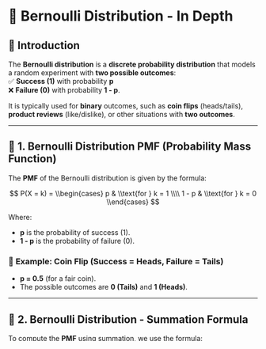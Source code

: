 # 🎲 **Bernoulli Distribution - In Depth**

## 🔹 **Introduction**

The **Bernoulli distribution** is a **discrete probability distribution** that models a random experiment with **two possible outcomes**:  
✅ **Success (1)** with probability **p**  
❌ **Failure (0)** with probability **1 - p**.

It is typically used for **binary** outcomes, such as **coin flips** (heads/tails), **product reviews** (like/dislike), or other situations with **two outcomes**.

---

## 🎯 **1. Bernoulli Distribution PMF (Probability Mass Function)**

The **PMF** of the Bernoulli distribution is given by the formula:

$$
P(X = k) =
\\begin{cases}
p & \\text{for } k = 1 \\\\
1 - p & \\text{for } k = 0
\\end{cases}
$$

Where:

- **p** is the probability of success (1).
- **1 - p** is the probability of failure (0).

### 📌 **Example: Coin Flip (Success = Heads, Failure = Tails)**

- **p = 0.5** (for a fair coin).
- The possible outcomes are **0 (Tails)** and **1 (Heads)**.

---

## 🎯 **2. Bernoulli Distribution - Summation Formula**

To compute the **PMF** using summation, we use the formula:

$$
P(X = k) = p^k (1 - p)^{(1-k)} \\quad \\text{for } k = 0, 1
$$

Where:

- \( k = 1 \) for success (1),
- \( k = 0 \) for failure (0).

This formula sums the probabilities for **k = 0 and k = 1**, and the total sum will always be **1**.

---

## 🎯 **3. Statistical Measures for Bernoulli Distribution**

### 📊 **Mean (Expected Value)**

The **mean** of a Bernoulli distribution is the probability of success:

$$
E[X] = p
$$

### 📊 **Variance**

The **variance** is calculated as:

$$
Var(X) = p(1 - p)
$$

### 📊 **Standard Deviation (Std)**

The **standard deviation** is the square root of the variance:

$$
\\text{Std}(X) = \\sqrt{p(1 - p)}
$$

### 📊 **Mode**

- The **mode** is the most frequent outcome.
- If **p > 0.5**, the mode is **1 (success)**.
- If **p < 0.5**, the mode is **0 (failure)**.
- If **p = 0.5**, both outcomes are equally likely.

### 📊 **Median**

- If **p = 0.5**, both **0** and **1** can be the median.
- Otherwise, the median is the value corresponding to **p**.

---

## 🎯 **4. Visualization Example with Python**

Below is the Python code using **NumPy** to generate a **Bernoulli distribution** and plot its **Probability Mass Function (PMF)**:

```python
import numpy as np

# Example dataset (binary values)
data = np.array([0, 1, 1, 0, 1, 1, 0, 0, 1, 1])

# Compute probability p (mean of the dataset)
p = np.mean(data)

# Compute statistical measures
mean = p
variance = p * (1 - p)
mode = 1 if p > 0.5 else 0
median = 1 if p > 0.5 else (0 if p < 0.5 else "0 or 1")

# Print results
print(f"Mean (Expected Value): {mean}")
print(f"Variance: {variance}")
print(f"Mode: {mode}")
print(f"Median: {median}")


```

# 🎯 **Summary Table for Bernoulli Distribution**

| Measure           | Formula                               | Description                      |
| ----------------- | ------------------------------------- | -------------------------------- |
| **Mean**          | \( E[X] = p \)                        | Probability of success (1)       |
| **Variance**      | \( Var(X) = p(1 - p) \)               | Variability of outcomes          |
| **Standard Dev.** | \( \text{Std}(X) = \sqrt{p(1 - p)} \) | Spread of data                   |
| **Mode**          | \( 1 \text{ or } 0 \)                 | The most frequent outcome        |
| **Median**        | \( 1 \text{ or } 0 \)                 | Middle value (for \( p = 0.5 \)) |

"""

# 🚀 Key Takeaways

- ✔ The Bernoulli distribution models binary outcomes.
- ✔ PMF gives the probability of each outcome.
- ✔ The mean is the probability of success.
- ✔ The variance and standard deviation measure the spread of the outcomes.
- ✔ The mode and median provide insight into the most likely and middle values.

🎯 Happy Learning! 🚀
